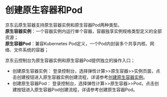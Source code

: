 # 创建原生容器和Pod  
京东云原生容器支持原生容器实例和原生容器Pod两种类型。  
**原生容器实例**：一个容器实例内运行单个容器，容器独享实例规格类型定义的全部资源；  
**原生容器Pod**：兼容Kubernetes Pod定义，一个Pod内封装多个共享内核、网络、文件系统的容器；  

京东云控制台为原生容器实例和原生容器Pod提供独立的操作入口；  
* 创建原生容器实例： 登录控制台，选择弹性计算>>原生容器>>实例页面，点击创建按钮进入原生容器实例创建流程，详请参考[创建原生容器实例](https://docs.jdcloud.com/cn/native-container/create-to-instance)。  
* 创建原生容器Pod： 登录控制台，选择弹性计算>>原生容器>>Pod，点击创建按钮进入原生容器Pod创建流程，详请参考创建原生容器Pod。  


 
